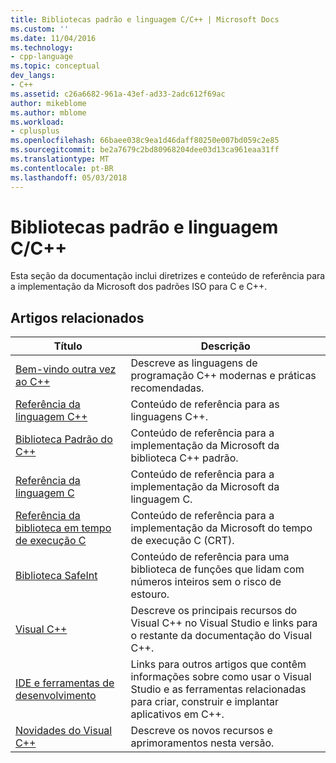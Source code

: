 ```yaml
---
title: Bibliotecas padrão e linguagem C/C++ | Microsoft Docs
ms.custom: ''
ms.date: 11/04/2016
ms.technology:
- cpp-language
ms.topic: conceptual
dev_langs:
- C++
ms.assetid: c26a6682-961a-43ef-ad33-2adc612f69ac
author: mikeblome
ms.author: mblome
ms.workload:
- cplusplus
ms.openlocfilehash: 66baee038c9ea1d46daff80250e007bd059c2e85
ms.sourcegitcommit: be2a7679c2bd80968204dee03d13ca961eaa31ff
ms.translationtype: MT
ms.contentlocale: pt-BR
ms.lasthandoff: 05/03/2018
---
```

# <a name="cc-language-and-standard-libraries"></a>Bibliotecas padrão e linguagem C/C++
Esta seção da documentação inclui diretrizes e conteúdo de referência para a implementação da Microsoft dos padrões ISO para C e C++.  
  
## <a name="related-articles"></a>Artigos relacionados  
  
|Título|Descrição|  
|-----------|-----------------|  
|[Bem-vindo outra vez ao C++](../cpp/welcome-back-to-cpp-modern-cpp.md)|Descreve as linguagens de programação C++ modernas e práticas recomendadas.|  
|[Referência da linguagem C++](../cpp/cpp-language-reference.md)|Conteúdo de referência para as linguagens C++.|  
|[Biblioteca Padrão do C++](../standard-library/cpp-standard-library-reference.md)|Conteúdo de referência para a implementação da Microsoft da biblioteca C++ padrão.|  
|[Referência da linguagem C](../c-language/c-language-reference.md)|Conteúdo de referência para a implementação da Microsoft da linguagem C.|
|[Referência da biblioteca em tempo de execução C](../c-runtime-library/c-run-time-library-reference.md)|Conteúdo de referência para a implementação da Microsoft do tempo de execução C (CRT).|
|[Biblioteca SafeInt](../windows/safeint-library.md)|Conteúdo de referência para uma biblioteca de funções que lidam com números inteiros sem o risco de estouro.|  
|[Visual C++](../visual-cpp-in-visual-studio.md)|Descreve os principais recursos do Visual C++ no Visual Studio e links para o restante da documentação do Visual C++.|  
|[IDE e ferramentas de desenvolvimento](../ide/ide-and-tools-for-visual-cpp-development.md)|Links para outros artigos que contêm informações sobre como usar o Visual Studio e as ferramentas relacionadas para criar, construir e implantar aplicativos em C++.|  
|[Novidades do Visual C++](../what-s-new-for-visual-cpp-in-visual-studio.md)|Descreve os novos recursos e aprimoramentos nesta versão.|